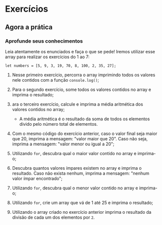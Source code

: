 # Exercícios

## Agora a prática

### Aprofunde seus conhecimentos

Leia atentamente os enunciados e faça o que se pede! Iremos utilizar esse array para realizar os exercícios do 1 ao 7:

`let numbers = [5, 9, 3, 19, 70, 8, 100, 2, 35, 27];`

1. Nesse primeiro exercício, percorra o array imprimindo todos os valores nele contidos com a função `console.log()`;

2. Para o segundo exercício, some todos os valores contidos no array e imprima o resultado;

3. ara o terceiro exercício, calcule e imprima a média aritmética dos valores contidos no array;

   - A média aritmética é o resultado da soma de todos os elementos divido pelo número total de elementos.
	
4. Com o mesmo código do exercício anterior, caso o valor final seja maior que 20, imprima a mensagem: "valor maior que 20". Caso não seja, imprima a mensagem: "valor menor ou igual a 20";

5. Utilizando `for`, descubra qual o maior valor contido no array e imprima-o;

6. Descubra quantos valores ímpares existem no array e imprima o resultado. Caso não exista nenhum, imprima a mensagem: "nenhum valor ímpar encontrado";

7. Utilizando `for`, descubra qual o menor valor contido no array e imprima-o;

8. Utilizando `for`, crie um array que vá de 1 até 25 e imprima o resultado;

9. Utilizando o array criado no exercício anterior imprima o resultado da divisão de cada um dos elementos por `2`.
